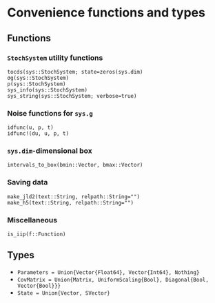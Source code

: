# Convenience functions and types

## Functions

### `StochSystem` utility functions

```@docs
tocds(sys::StochSystem; state=zeros(sys.dim)
σg(sys::StochSystem)
p(sys::StochSystem)
sys_info(sys::StochSystem)
sys_string(sys::StochSystem; verbose=true)
```

### Noise functions for `sys.g`

```@docs
idfunc(u, p, t)
idfunc!(du, u, p, t)
```

### `sys.dim`-dimensional box

```@docs
intervals_to_box(bmin::Vector, bmax::Vector)
```

### Saving data

```@docs
make_jld2(text::String, relpath::String="")
make_h5(text::String, relpath::String="")
```

### Miscellaneous

```@docs
is_iip(f::Function)
```

## Types

* `Parameters = Union{Vector{Float64}, Vector{Int64}, Nothing}`
* `CovMatrix = Union{Matrix, UniformScaling{Bool}, Diagonal{Bool, Vector{Bool}}}`
* `State = Union{Vector, SVector}`